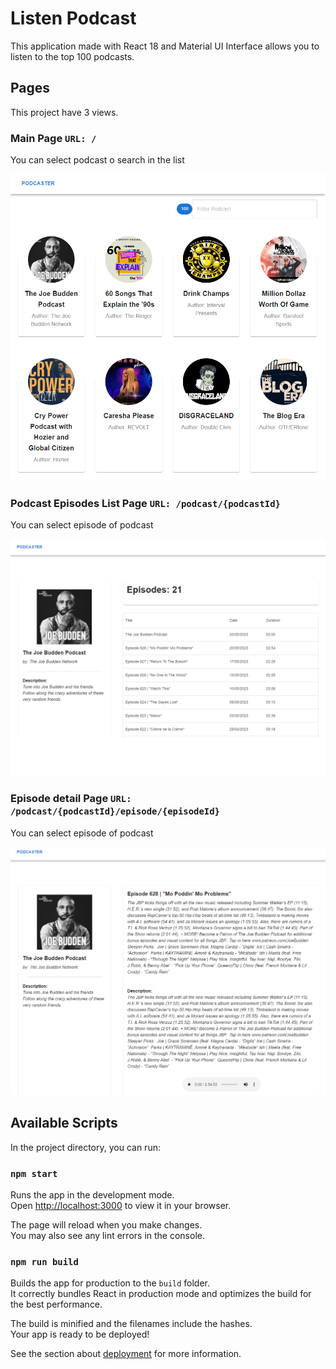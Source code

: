# Listen Podcast 

This application made with React 18 and Material UI Interface allows you to listen to the top 100 podcasts.

## Pages
This project have 3 views.

### Main Page  `URL: /`
You can select podcast o search in the list

![main](./.github/main.png)

### Podcast Episodes List Page `URL: /podcast/{podcastId}`

You can select episode of podcast 

![main](./.github/podcastList.png)


### Episode detail Page `URL: /podcast/{podcastId}/episode/{episodeId}`
You can select episode of podcast 

![main](./.github/episodeDetail.png)

## Available Scripts

In the project directory, you can run:

### `npm start`

Runs the app in the development mode.\
Open [http://localhost:3000](http://localhost:3000) to view it in your browser.

The page will reload when you make changes.\
You may also see any lint errors in the console.

### `npm run build`

Builds the app for production to the `build` folder.\
It correctly bundles React in production mode and optimizes the build for the best performance.

The build is minified and the filenames include the hashes.\
Your app is ready to be deployed!

See the section about [deployment](https://facebook.github.io/create-react-app/docs/deployment) for more information.


